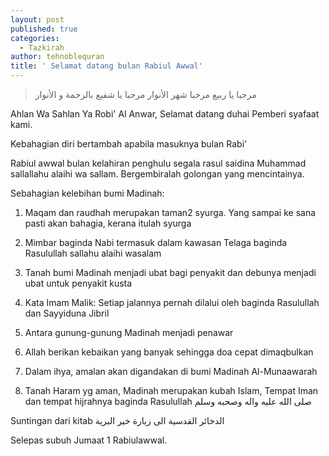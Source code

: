 ```yaml
---
layout: post
published: true
categories:
  - Tazkirah
author: tehnoblequran
title: ' Selamat datang bulan Rabiul Awwal'
---
```

> مرحبا يا ربيع
مرحبا شهر الأنوار
مرحبا يا شفيع
بالرحمة و الأنوار



Ahlan Wa Sahlan Ya Robi' Al Anwar, Selamat datang duhai Pemberi syafaat kami.

Kebahagian diri bertambah apabila masuknya bulan Rabi'

Rabiul awwal bulan kelahiran penghulu segala rasul saidina Muhammad sallallahu alaihi wa sallam. Bergembiralah golongan yang mencintainya.

Sebahagian kelebihan bumi Madinah:

1) Maqam dan raudhah merupakan taman2 syurga. Yang sampai ke sana pasti akan bahagia, kerana itulah syurga

2) Mimbar baginda Nabi termasuk dalam kawasan Telaga baginda Rasulullah sallahu alaihi wasalam

3) Tanah bumi Madinah menjadi ubat bagi penyakit dan debunya menjadi ubat untuk penyakit kusta

4) Kata Imam Malik: Setiap jalannya pernah dilalui oleh baginda Rasulullah dan Sayyiduna Jibril

5) Antara gunung-gunung Madinah menjadi penawar

6) Allah berikan kebaikan yang banyak sehingga doa cepat dimaqbulkan

7) Dalam ihya, amalan akan digandakan di bumi Madinah Al-Munaawarah

8) Tanah Haram yg aman, Madinah merupakan kubah Islam, Tempat Iman dan tempat hijrahnya baginda Rasulullah صلى الله عليه واله وصحبه وسلم

Suntingan dari kitab الدخائر القدسية الى زيارة خير البرية

Selepas subuh Jumaat
1 Rabiulawwal.
